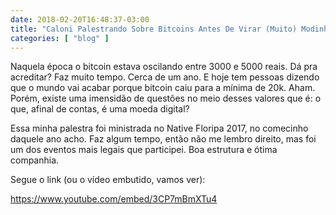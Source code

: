 ```yaml
---
date: 2018-02-20T16:48:37-03:00
title: "Caloni Palestrando Sobre Bitcoins Antes De Virar (Muito) Modinha"
categories: [ "blog" ]
---
```

Naquela época o bitcoin estava oscilando entre 3000 e 5000 reais. Dá pra acreditar? Faz muito tempo. Cerca de um ano. E hoje tem pessoas dizendo que o mundo vai acabar porque bitcoin caiu para a mínima de 20k. Aham. Porém, existe uma imensidão de questões no meio desses valores que é: o que, afinal de contas, é uma moeda digital?

Essa minha palestra foi ministrada no Native Floripa 2017, no comecinho daquele ano acho. Faz algum tempo, então não me lembro direito, mas foi um dos eventos mais legais que participei. Boa estrutura e ótima companhia.

Segue o link (ou o vídeo embutido, vamos ver):

https://www.youtube.com/embed/3CP7mBmXTu4

